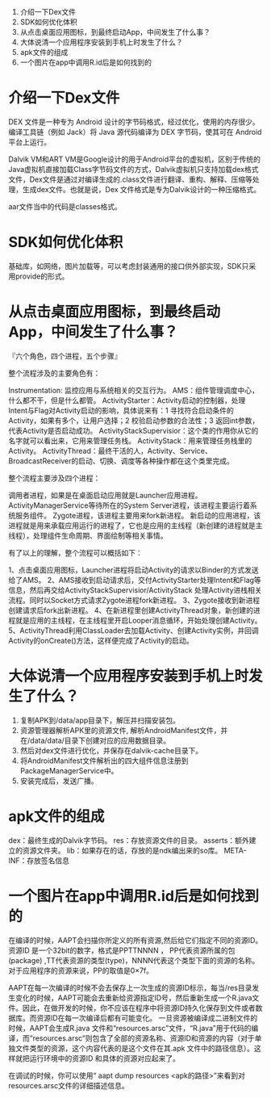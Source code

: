 1. 介绍一下Dex文件
2. SDK如何优化体积
3. 从点击桌面应用图标，到最终启动App，中间发生了什么事？
4. 大体说清一个应用程序安装到手机上时发生了什么？
5. apk文件的组成
6. 一个图片在app中调用R.id后是如何找到的

# 介绍一下Dex文件

DEX 文件是一种专为 Android 设计的字节码格式，经过优化，使用的内存很少。编译工具链（例如 Jack）将 Java 源代码编译为 DEX 字节码，使其可在 Android 平台上运行。

Dalvik VM和ART VM是Google设计的用于Android平台的虚拟机，区别于传统的Java虚拟机直接加载Class字节码文件的方式，Dalvik虚拟机只支持加载dex格式文件，Dex文件是通过对编译生成的.class文件进行翻译、重构、解释、压缩等处理，生成dex文件。也就是说，Dex 文件格式是专为Dalvik设计的一种压缩格式。

aar文件当中的代码是classes格式。

# SDK如何优化体积

基础库，如网络，图片加载等，可以考虑封装通用的接口供外部实现，SDK只采用provide的形式。

# 从点击桌面应用图标，到最终启动App，中间发生了什么事？

『六个角色，四个进程，五个步骤』

整个流程涉及的主要角色有：

Instrumentation: 监控应用与系统相关的交互行为。
AMS：组件管理调度中心，什么都不干，但是什么都管。
ActivityStarter：Activity启动的控制器，处理Intent与Flag对Activity启动的影响，具体说来有：1 寻找符合启动条件的Activity，如果有多个，让用户选择；2 校验启动参数的合法性；3 返回int参数，代表Activity是否启动成功。
ActivityStackSupervisior：这个类的作用你从它的名字就可以看出来，它用来管理任务栈。
ActivityStack：用来管理任务栈里的Activity。
ActivityThread：最终干活的人，Activity、Service、BroadcastReceiver的启动、切换、调度等各种操作都在这个类里完成。

整个流程主要涉及四个进程：

调用者进程，如果是在桌面启动应用就是Launcher应用进程。
ActivityManagerService等待所在的System Server进程，该进程主要运行着系统服务组件。
Zygote进程，该进程主要用来fork新进程。
新启动的应用进程，该进程就是用来承载应用运行的进程了，它也是应用的主线程（新创建的进程就是主线程），处理组件生命周期、界面绘制等相关事情。

有了以上的理解，整个流程可以概括如下：

1、点击桌面应用图标，Launcher进程将启动Activity的请求以Binder的方式发送给了AMS。
2、AMS接收到启动请求后，交付ActivityStarter处理Intent和Flag等信息，然后再交给ActivityStackSupervisior/ActivityStack 处理Activity进栈相关流程。同时以Socket方式请求Zygote进程fork新进程。
3、Zygote接收到新进程创建请求后fork出新进程。
4、在新进程里创建ActivityThread对象，新创建的进程就是应用的主线程，在主线程里开启Looper消息循环，开始处理创建Activity。
5、ActivityThread利用ClassLoader去加载Activity、创建Activity实例，并回调Activity的onCreate()方法，这样便完成了Activity的启动。

# 大体说清一个应用程序安装到手机上时发生了什么？

1. 复制APK到/data/app目录下，解压并扫描安装包。
2. 资源管理器解析APK里的资源文件, 解析AndroidManifest文件，并在/data/data/目录下创建对应的应用数据目录。
3. 然后对dex文件进行优化，并保存在dalvik-cache目录下。
4. 将AndroidManifest文件解析出的四大组件信息注册到PackageManagerService中。
5. 安装完成后，发送广播。

# apk文件的组成

dex：最终生成的Dalvik字节码。
res：存放资源文件的目录。
asserts：额外建立的资源文件夹。
lib：如果存在的话，存放的是ndk编出来的so库。
META-INF：存放签名信息

# 一个图片在app中调用R.id后是如何找到的

在编译的时候，AAPT会扫描你所定义的所有资源,然后给它们指定不同的资源ID。资源ID 是一个32bit的数字，格式是PPTTNNNN ， PP代表资源所属的包(package) ,TT代表资源的类型(type)，NNNN代表这个类型下面的资源的名称。 对于应用程序的资源来说，PP的取值是0×7f。

AAPT在每一次编译的时候不会去保存上一次生成的资源ID标示，每当/res目录发生变化的时候，AAPT可能会去重新给资源指定ID号，然后重新生成一个R.java文件。因此，在做开发的时候，你不应该在程序中将资源ID持久化保存到文件或者数据库。而资源ID在每一次编译后都有可能变化。
一旦资源被编译成二进制文件的时候，AAPT会生成R.java 文件和“resources.arsc”文件，“R.java”用于代码的编译，而”resources.arsc”则包含了全部的资源名称、资源ID和资源的内容（对于单独文件类型的资源，这个内容代表的是这个文件在其.apk 文件中的路径信息）。这样就把运行环境中的资源ID 和具体的资源对应起来了。

在调试的时候，你可以使用“ aapt dump resources <apk的路径>”来看到对resources.arsc文件的详细描述信息。

